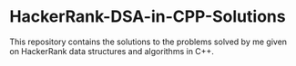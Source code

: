# HackerRank-DSA-in-CPP-Solutions
This repository contains the solutions to the problems solved by me given on HackerRank data structures and algorithms in C++.
